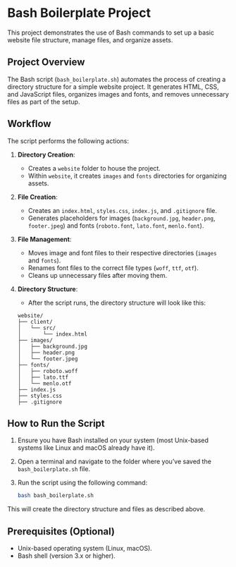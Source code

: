 
# Bash Boilerplate Project

This project demonstrates the use of Bash commands to set up a basic website file structure, manage files, and organize assets.

## Project Overview

The Bash script (`bash_boilerplate.sh`) automates the process of creating a directory structure for a simple website project. It generates HTML, CSS, and JavaScript files, organizes images and fonts, and removes unnecessary files as part of the setup.

## Workflow

The script performs the following actions:

1. **Directory Creation**:
   - Creates a `website` folder to house the project.
   - Within `website`, it creates `images` and `fonts` directories for organizing assets.

2. **File Creation**:
   - Creates an `index.html`, `styles.css`, `index.js`, and `.gitignore` file.
   - Generates placeholders for images (`background.jpg`, `header.png`, `footer.jpeg`) and fonts (`roboto.font`, `lato.font`, `menlo.font`).

3. **File Management**:
   - Moves image and font files to their respective directories (`images` and `fonts`).
   - Renames font files to the correct file types (`woff`, `ttf`, `otf`).
   - Cleans up unnecessary files after moving them.

4. **Directory Structure**:
   - After the script runs, the directory structure will look like this:

   ```
   website/
   ├── client/
   │   └── src/
   │       └── index.html
   ├── images/
   │   ├── background.jpg
   │   ├── header.png
   │   └── footer.jpeg
   ├── fonts/
   │   ├── roboto.woff
   │   ├── lato.ttf
   │   └── menlo.otf
   ├── index.js
   ├── styles.css
   ├── .gitignore
   ```

## How to Run the Script

1. Ensure you have Bash installed on your system (most Unix-based systems like Linux and macOS already have it).
2. Open a terminal and navigate to the folder where you’ve saved the `bash_boilerplate.sh` file.
3. Run the script using the following command:

   ```bash
   bash bash_boilerplate.sh
   ```

This will create the directory structure and files as described above.

## Prerequisites (Optional)

- Unix-based operating system (Linux, macOS).
- Bash shell (version 3.x or higher).
